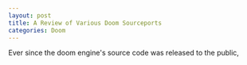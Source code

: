 ```yaml
---
layout: post
title: A Review of Various Doom Sourceports
categories: Doom
---
```

Ever since the doom engine's source code was released to the public,
<!--stackedit_data:
eyJoaXN0b3J5IjpbLTY0NzA0MjMyMSw5NTQ0NDA5NzBdfQ==
-->